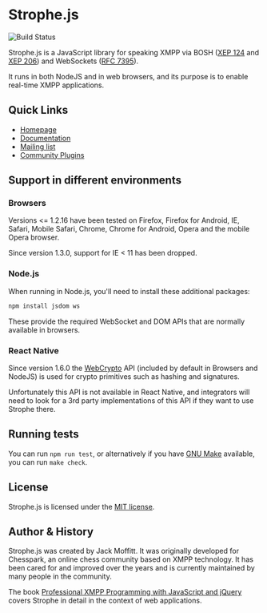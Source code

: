 # Strophe.js

![Build Status](https://github.com/strophe/strophejs/actions/workflows/karma-tests.yml/badge.svg)

Strophe.js is a JavaScript library for speaking XMPP via BOSH
([XEP 124](https://xmpp.org/extensions/xep-0124.html)
and [XEP 206](https://xmpp.org/extensions/xep-0206.html)) and WebSockets
([RFC 7395](http://tools.ietf.org/html/rfc7395)).

It runs in both NodeJS and in web browsers, and its purpose is to enable real-time
XMPP applications.

## Quick Links

* [Homepage](https://strophe.im/strophejs/)
* [Documentation](https://strophe.im/strophejs/doc/2.0.0/files/strophe-umd-js.html)
* [Mailing list](https://groups.google.com/g/strophe)
* [Community Plugins](https://github.com/strophe/strophejs-plugins)

## Support in different environments

### Browsers

Versions <= 1.2.16 have been tested on Firefox, Firefox for Android, IE, Safari,
Mobile Safari, Chrome, Chrome for Android, Opera and the mobile Opera browser.

Since version 1.3.0, support for IE < 11 has been dropped.

### Node.js

When running in Node.js, you'll need to install these additional packages:

```bash
npm install jsdom ws
```

These provide the required WebSocket and DOM APIs that are normally available in browsers.

### React Native

Since version 1.6.0 the [WebCrypto](https://developer.mozilla.org/en-US/docs/Web/API/Web_Crypto_API)
API (included by default in Browsers and NodeJS) is used for crypto primitives
such as hashing and signatures.

Unfortunately this API is not available in React Native, and integrators will
need to look for a 3rd party implementations of this API if they want to use
Strophe there.

## Running tests

You can run `npm run test`, or alternatively if you have [GNU Make](https://www.gnu.org/software/make/) available,
you can run `make check`.

## License

Strophe.js is licensed under the [MIT license](https://github.com/strophe/strophejs/raw/master/LICENSE.txt).

## Author & History

Strophe.js was created by Jack Moffitt. It was originally developed
for Chesspark, an online chess community based on XMPP technology. It has been
cared for and improved over the years and is currently maintained by many
people in the community.

The book [Professional XMPP Programming with JavaScript and jQuery](http://professionalxmpp.com)
covers Strophe in detail in the context of web applications.
